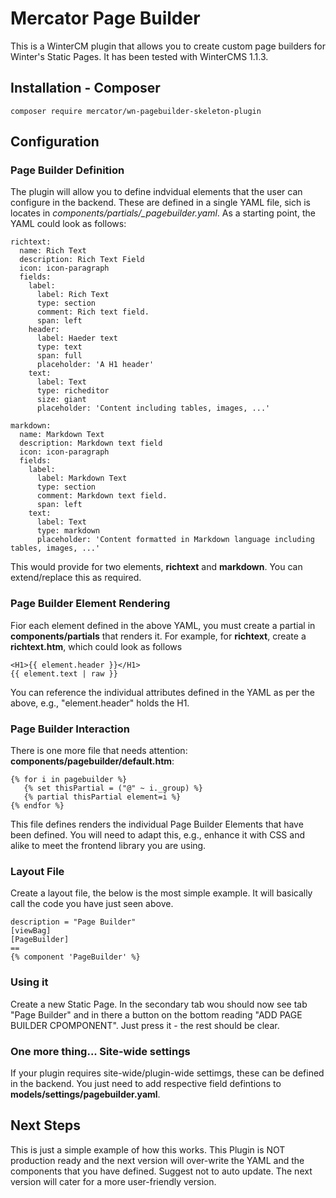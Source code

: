 # Mercator Page Builder
This is a WinterCM plugin that allows you to create custom page builders for Winter's Static Pages. It has been tested with WinterCMS 1.1.3.

## Installation - Composer
```
composer require mercator/wn-pagebuilder-skeleton-plugin
```
## Configuration
### Page Builder Definition
The plugin will allow you to define indvidual elements that the user can configure in the backend. 
These are defined in a single YAML file, sich is locates in *components/partials/_pagebuilder.yaml*.
As a starting point, the YAML could look as follows:
```
richtext:
  name: Rich Text
  description: Rich Text Field
  icon: icon-paragraph
  fields:
    label:
      label: Rich Text
      type: section
      comment: Rich text field.
      span: left
    header:
      label: Haeder text
      type: text
      span: full
      placeholder: 'A H1 header'
    text:
      label: Text
      type: richeditor
      size: giant
      placeholder: 'Content including tables, images, ...'

markdown:
  name: Markdown Text
  description: Markdown text field
  icon: icon-paragraph
  fields:
    label:
      label: Markdown Text
      type: section
      comment: Markdown text field.
      span: left
    text:
      label: Text
      type: markdown
      placeholder: 'Content formatted in Markdown language including tables, images, ...'
```
This would provide for two elements, **richtext** and **markdown**. You can extend/replace this as required.


### Page Builder Element Rendering
Fior each element defined in the above YAML, you must create a partial in **components/partials** that renders it. 
For example, for **richtext**, create a **richtext.htm**, which could look as follows
```
<H1>{{ element.header }}</H1>
{{ element.text | raw }}
```
You can reference the individual attributes defined in the YAML as per the above, e.g., "element.header" holds the H1.


### Page Builder Interaction
There is one more file that needs attention: **components/pagebuilder/default.htm**:
```
{% for i in pagebuilder %}
   {% set thisPartial = ("@" ~ i._group) %}
   {% partial thisPartial element=i %}					  
{% endfor %}
```
This file defines renders the individual Page Builder Elements that have been defined. You will need to adapt this, 
e.g., enhance it with CSS and alike to meet the frontend library you are using.


### Layout File
Create a layout file, the below is the most simple example. It will basically call the code you have just seen above.
```
description = "Page Builder"
[viewBag]
[PageBuilder]
==
{% component 'PageBuilder' %}
```                           

### Using it
Create a new Static Page. In the secondary tab wou should now see tab "Page Builder" and in there a button 
on the bottom reading "ADD PAGE BUILDER CPOMPONENT". Just press it - the rest should be clear.

### One more thing... Site-wide settings
If your plugin requires site-wide/plugin-wide settimgs, these can be defined in the backend. You just need to add respective field defintions to **models/settings/pagebuilder.yaml**.

## Next Steps
This is just a simple example of how this works. This Plugin is NOT production ready and the next version will 
over-write the YAML and the components that you have defined. Suggest not to auto update. The next version will 
cater for a more user-friendly version.
